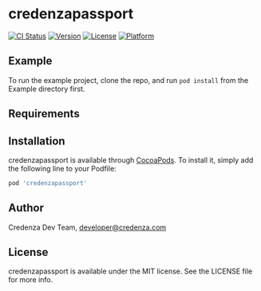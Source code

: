 # credenzapassport

[![CI Status](https://img.shields.io/travis/sandyUPGRADED/credenzapassport.svg?style=flat)](https://travis-ci.org/sandyUPGRADED/credenzapassport)
[![Version](https://img.shields.io/cocoapods/v/credenzapassport.svg?style=flat)](https://cocoapods.org/pods/credenzapassport)
[![License](https://img.shields.io/cocoapods/l/credenzapassport.svg?style=flat)](https://cocoapods.org/pods/credenzapassport)
[![Platform](https://img.shields.io/cocoapods/p/credenzapassport.svg?style=flat)](https://cocoapods.org/pods/credenzapassport)

## Example

To run the example project, clone the repo, and run `pod install` from the Example directory first.

## Requirements

## Installation

credenzapassport is available through [CocoaPods](https://cocoapods.org). To install
it, simply add the following line to your Podfile:

```ruby
pod 'credenzapassport'
```

## Author

Credenza Dev Team, developer@credenza.com

## License

credenzapassport is available under the MIT license. See the LICENSE file for more info.
